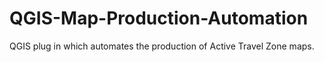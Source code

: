 # QGIS-Map-Production-Automation

QGIS plug in which automates the production of Active Travel Zone maps. 
